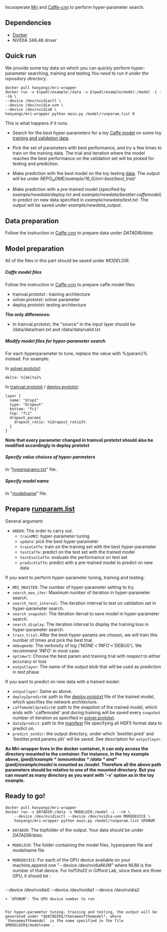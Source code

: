 Incooperate [Mri](http://mri.readthedocs.org/en/latest/index.html) and [Caffe-cnn](https://github.com/gifford-lab/caffe-cnn) to perform hyper-parameter search.

## Dependencies
+ [Docker](https://www.docker.com/) 
+ NVIDIA 346.46 driver

## Quick run
We provide some toy data on which you can quickly perform hyper-parameter searching, training and testing._You need to run it under the repository directory_.

```
docker pull haoyangz/mri-wrapper
docker run -v $(pwd)/example:/data -v $(pwd)/example/model:/model -i --rm \
--device /dev/nvidiactl \
--device /dev/nvidia-uvm \
--device /dev/nvidia0 \
haoyangz/mri-wrapper python main.py /model/runparam.list 0
```
This is what happens if it runs:

+ Search for the best hyper-parameters for a toy [Caffe model](https://github.com/gifford-lab/mri-wrapper/tree/master/example/model/) on some toy [training and validation data](https://github.com/gifford-lab/mri-wrapper/tree/master/example/data). 

+ Pick the set of parameters with best performance, and try a few times to train on the training data. The trial and iteration where the model reaches the best performance on the validation set will be picked for testing and prediction.

+ Make prediction with the best model on the toy testing [data](https://github.com/gifford-lab/mri-wrapper/tree/master/example/data). The output will be under *$REPO_HOME$/example/16_G/mri-best/best_trial/*

+ Make prediction with a pre-trained model (specified by _example/newdata/deploy.txt_ and _example/newdata/bestiter.caffemodel_) to predict on new data specified in *example/newdata/test.txt*. The output will be saved under *example/newdata_output*.


## Data preparation

Follow the instruction in [Caffe-cnn](https://github.com/gifford-lab/caffe-cnn) to prepare  data under *$DATADIR$/data*. 

## Model preparation

All of the files in this part should be saved under $MODELDIR$.

##### Caffe model files
Follow the instruction in [Caffe-cnn](https://github.com/gifford-lab/caffe-cnn) to prepare caffe model files:

+ trainval.prototxt : training architecture
+ solver.prototxt: solver parameter
+ deploy.prototxt: testing architecture

**The only differences**:

+ In trainval.prototxt, the "source" in the input layer should be /data/data/train.txt and /data/data/valid.txt


##### Modify model files for hyper-parameter search

For each hyperparameter to tune, replace the value with %{param}% instead. For example:

In [solver.prototxt](https://github.com/gifford-lab/mri-wrapper/blob/master/example/model/solver.prototxt):

```
delta: %{delta}%
```

In [trainval.prototxt](https://github.com/gifford-lab/mri-wrapper/blob/master/example/model/trainval.prototxt) / [deploy.prototxt](https://github.com/gifford-lab/mri-wrapper/blob/master/example/model/deploy.prototxt): 

```
layer {
  name: "drop1"
  type: "Dropout"
  bottom: "fc1"
  top: "fc1"
  dropout_param{
    dropout_ratio: %{dropout_ratio}%
  }
}
```
**Note that every parameter changed in trainval.prototxt should also be modified accordingly in deploy.prototxt**

##### Specify value choices of hyper-parmeters

In "[hyperparams.txt](https://github.com/gifford-lab/mri-wrapper/blob/master/example/model/hyperparams.txt)" file. 

##### Specify model name
In "[modelname](https://github.com/gifford-lab/mri-wrapper/blob/master/example/model/modelname)" file.

## Prepare [runparam.list](https://github.com/gifford-lab/mri-wrapper/blob/master/example/model/runparam.list)

General argument:
+ `ORDER`: The order to carry out. 
	+ `trainMRI`: hyper-parameter tuning
	+ `update`: pick the best hyper-parameter
	+ `trainCaffe`: train on the training set with the best hyper-parameter
	+ `testCaffe`: predict on the test set with the trained model
	+ `testEvalCaffe`: evaluate the performance on test set
	+ `predictCaffe`: predict with a pre-trained model to predict on new data

If you want to perform hyper-parameter tuning, training and testing:
+ `MRI_MAXITER`: The number of hyper-parameter setting to try.
+ `search_max_iter`: Maximum number of iteration in hyper-parameter search.
+ `search_test_interval`: The iteration interval to test on validation set in hyper-parameter search.
+ `search_snapshot`: The iteration iterval to save model in hyper-parameter search.
+ `search_display`: The iteration interval to display the training loss in hyper-parameter search.
+ `train_trial`: After the best hyper-params are chosen, we will train this number of times and pick the best trial.
+ `debugmode`: The verbosity of log ('NONE'<'INFO'<'DEBUG'). We recommend 'INFO' in most case.
+ `optimwrt`: Choose the best param and training trial with respect to either accuracy or loss
+ `outputlayer`: The name of the output blob that will be used as prediction in test phase

If you want to  predict on new data with a trained model:
+ `outputlayer`: Same as above.
+ `deploy2predictW`: path to the [deploy.prototxt](https://github.com/gifford-lab/mri-wrapper/blob/master/example/newdata/deploy.prototxt) file of the trained model, which specifies the network architecture.
+ `caffemodel2predictW`: path to the snapshot of the trained model, which ends with '.caffemodel' and during training will be saved every `snapshot` number of iteration as specified in [solver.prototxt](https://github.com/gifford-lab/mri-wrapper/blob/master/example/model/solver.prototxt).
+ `data2predict`: path to the [manifest](https://github.com/gifford-lab/mri-wrapper/blob/master/example/newdata/test.txt) file specifying all HDF5 format data to predict on.
+ `predict_outdir`:  the output directory, under which 'bestiter.pred' and 'bestiter.pred.params.pkl' will be saved. See description for `outputlayer`.

**As Mri-wrapper lives in the docker container, it can only access the directory mounted to the container. For instance, in the toy example above, *$(pwd)/example* is mounted as */data* and *$(pwd)/example/model* is mounted as */model*. Therefore all the above path parameters should be relative to one of the mounted directory. But you can mount as many directory as you want with '-v' option as in the toy example.**


## Ready to go!

```
docker pull haoyangz/mri-wrapper
docker run -v DATADIR:/data -v MODELDIR:/model -i --rm \
	--device /dev/nvidiactl --device /dev/nvidia-uvm MOREDEVICE \
	haoyangz/mri-wrapper python main.py /model/runparam.list GPUNUM
```

+ `DATADIR`: The topfolder of the output. Your data should be under *$DATADIR$/data*.
+ `MODELDIR`: The folder containing the model files, hyperparam file and modelname file
+ `MOREDEVICE`: For each of the GPU device available on your machine,append one "--device /dev/nvidiaNUM" where NUM is the number of that device. For hsf1/hsf2 in  Gifford Lab, since there are three GPU, it should be :

	```
--device /dev/nvidia0 --device /dev/nvidia1 --device /dev/nvidia2
```
+ `GPUNUM`: The GPU device number to run


For hyper-parameter tuning, training and testing, the output will be generated under *$DATADIR$/thenameofthemodel*, where `thenameofthemodel` is the name specified in the file $MODELDIR$/modelname .
